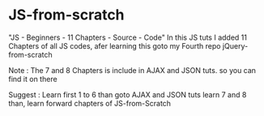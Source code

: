 # JS-from-scratch
"JS - Beginners - 11 Chapters - Source - Code" 
In this JS tuts I added 11 Chapters of all JS codes, afer learning this goto my Fourth repo jQuery-from-scratch

Note : The 7 and 8 Chapters is include in AJAX and JSON tuts. so you can find it on there

Suggest : Learn first 1 to 6 than goto AJAX and JSON tuts learn 7 and 8 than, learn forward chapters of JS-from-Scratch
